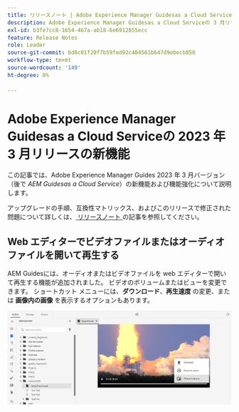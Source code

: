 ```yaml
---
title: リリースノート | Adobe Experience Manager Guidesas a Cloud Service、2023 年 3 月リリース
description: Adobe Experience Manager Guidesas a Cloud Serviceの 3 月リリース
exl-id: b3fe7cc8-1654-467a-ab18-6e6912855ecc
feature: Release Notes
role: Leader
source-git-commit: 6d8c01f20f7b59fed92c404561b647d9ebecb050
workflow-type: tm+mt
source-wordcount: '149'
ht-degree: 0%

---
```



# Adobe Experience Manager Guidesas a Cloud Serviceの 2023 年 3 月リリースの新機能

この記事では、Adobe Experience Manager Guides 2023 年 3 月バージョン（後で *AEM Guidesas a Cloud Service*）の新機能および機能強化について説明します。

アップグレードの手順、互換性マトリックス、およびこのリリースで修正された問題について詳しくは、[&#x200B; リリースノート &#x200B;](release-notes-2023-3-0.md) の記事を参照してください。


## Web エディターでビデオファイルまたはオーディオファイルを開いて再生する

AEM Guidesには、オーディオまたはビデオファイルを web エディターで開いて再生する機能が追加されました。 ビデオのボリュームまたはビューを変更できます。 ショートカット メニューには、**ダウンロード**、**再生速度** の変更、または **画像内の画像** を表示するオプションもあります。

<img src="assets/video-web-editor.png" alt="動画を再生" width="600">

